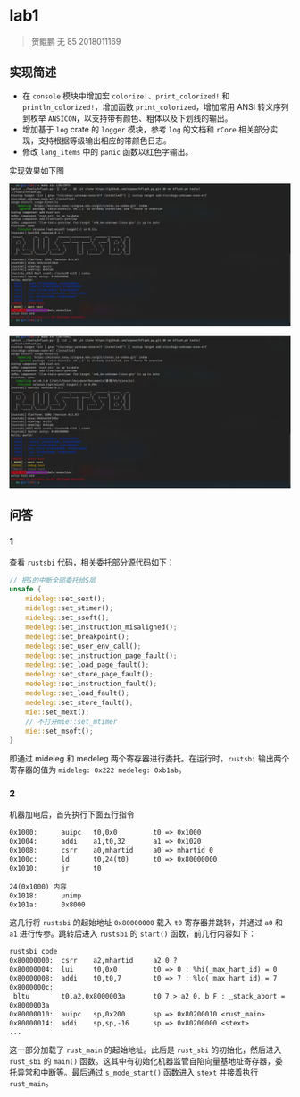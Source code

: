 # lab1

> 贺鲲鹏 无 85 2018011169

## 实现简述

- 在 `console` 模块中增加宏 `colorize!`、`print_colorized!` 和 `println_colorized!`，增加函数 `print_colorized`，增加常用 ANSI 转义序列到枚举 `ANSICON`，以支持带有颜色、粗体以及下划线的输出。
- 增加基于 `log` crate 的 `logger` 模块，参考 `log` 的文档和 `rCore` 相关部分实现，支持根据等级输出相应的带颜色日志。
- 修改 `lang_items` 中的 `panic` 函数以红色字输出。

实现效果如下图

![LOG=INFO](assets/ch1_log_info.png)

![LOG=TRACE](assets/ch1_log_trace.png)

## 问答

### 1

查看 `rustsbi` 代码，相关委托部分源代码如下：

```rust
// 把S的中断全部委托给S层
unsafe {
    mideleg::set_sext();
    mideleg::set_stimer();
    mideleg::set_ssoft();
    medeleg::set_instruction_misaligned();
    medeleg::set_breakpoint();
    medeleg::set_user_env_call();
    medeleg::set_instruction_page_fault();
    medeleg::set_load_page_fault();
    medeleg::set_store_page_fault();
    medeleg::set_instruction_fault();
    medeleg::set_load_fault();
    medeleg::set_store_fault();
    mie::set_mext();
    // 不打开mie::set_mtimer
    mie::set_msoft();
}
```

即通过 mideleg 和 medeleg 两个寄存器进行委托。在运行时，`rustsbi` 输出两个寄存器的值为 `mideleg: 0x222 medeleg: 0xb1ab`。

### 2

机器加电后，首先执行下面五行指令

```
0x1000:      auipc   t0,0x0         t0 => 0x1000
0x1004:      addi    a1,t0,32       a1 => 0x1020
0x1008:      csrr    a0,mhartid     a0 => mhartid 0
0x100c:      ld      t0,24(t0)      t0 => 0x80000000
0x1010:      jr      t0

24(0x1000) 内容
0x1018:      unimp
0x101a:      0x8000
```

这几行将 `rustsbi` 的起始地址 `0x80000000` 载入 `t0` 寄存器并跳转，并通过 `a0` 和 `a1` 进行传参。跳转后进入 `rustsbi` 的 `start()` 函数，前几行内容如下：

```
rustsbi code
0x80000000:  csrr    a2,mhartid     a2 0 ?
0x80000004:  lui     t0,0x0         t0 => 0 : %hi(_max_hart_id) = 0
0x80000008:  addi    t0,t0,7        t0 => 7 : %lo(_max_hart_id) = 7
0x8000000c:
 bltu        t0,a2,0x8000003a       t0 7 > a2 0, b F : _stack_abort = 0x8000003a
0x80000010:  auipc   sp,0x200       sp => 0x80200010 <rust_main>
0x80000014:  addi    sp,sp,-16      sp => 0x80200000 <stext>
...
```

这一部分加载了 `rust_main` 的起始地址。此后是 `rust_sbi` 的初始化，然后进入 `rust_sbi` 的 `main()` 函数。这其中有初始化机器监管自陷向量基地址寄存器，委托异常和中断等。最后通过 `s_mode_start()` 函数进入 `stext` 并接着执行 `rust_main`。
